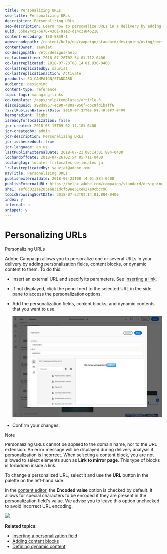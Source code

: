 ```yaml
---
title: Personalizing URLs
seo-title: Personalizing URLs
description: Personalizing URLs
seo-description: Learn how to personalize URLs in a delivery by adding personalization fields, content blocks, or dynamic content.
uuid: 55be24c2-6e76-4361-91e2-d14c3a846218
content-encoding: ISO-8859-1
aemsrcnodepath: /content/help/en/campaign/standard/designing/using/personalizing-urls
contentOwner: sauviat
cq-designpath: /etc/designs/help
cq-lastmodified: 2018-07-26T02 54 05.712-0400
cq-lastreplicated: 2018-07-23T08 14 01.930-0400
cq-lastreplicatedby: sauviat
cq-lastreplicationaction: Activate
products: SG_CAMPAIGN/STANDARD
audience: designing
content-type: reference
topic-tags: managing-links
cq-template: /apps/help/templates/article-3
discoiquuid: a98da967-ec90-480a-950f-dbc9fd1baff6
firstPublishExternalDate: 2018-07-23T05:58:49.087-0400
herogradient: light
isreadyforlocalization: false
jcr-created: 2018-03-15T09 02 17.185-0400
jcr-createdby: admin
jcr-description: Personalizing URLs
jcr-ischeckedout: true
jcr-language: en_us
lastPublishExternalDate: 2018-07-23T08:14:01.884-0400
lochandoffdate: 2018-07-26T02 54 05.711-0400
loclangtag: locales fr;locales de;locales ja
lr-lastreplicatedby: sauviat@adobe.com
navTitle: Personalizing URLs
publishexternaldate: 2018-07-23T08 14 01.884-0400
publishExternalURL: https://helpx.adobe.com/campaign/standard/designing/using/personalizing-urls.html
sha1: eef6c021ae283e6831dcfb9ee31ceb27a0cbcc96
topicBrowsingSortDate: 2018-07-23T08:14:01.884-0400
index: y
internal: n
snippet: y
---
```


# Personalizing URLs

Personalizing URLs

Adobe Campaign allows you to personalize one or several URLs in your delivery by adding personalization fields, content blocks, or dynamic content to them. To do this:

* Insert an external URL and specify its parameters. See [Inserting a link](../../designing/using/inserting-a-link.md).
* If not displayed, click the pencil next to the selected URL in the side pane to access the personalization options.
* Add the personalization fields, content blocks, and dynamic contents that you want to use.

  ![](assets/des_personalize_links.png)

* Confirm your changes.

>[!NOTE]
>
>Personalizing URLs cannot be applied to the domain name, nor to the URL extension. An error message will be displayed during delivery analysis if personalization is incorrect. When selecting a content block, you are not allowed to select elements such as **Link to mirror page**. This type of blocks is forbidden inside a link.

To change a personalized URL, select it and use the **URL** button in the palette on the left-hand side.

In the [content editor](../../designing/using/about-email-content-design.md#using-the-email-content-editor), the **Encoded value** option is checked by default. It allows for special characters to be encoded if they are present in the personalization field's value. We advise you to leave this option unchecked to avoid incorrect URL encoding.

![](assets/delivery_content_59.png)

**Related topics**:

* [Inserting a personalization field](../../designing/using/inserting-a-personalization-field.md)
* [Adding content blocks](../../designing/using/adding-a-content-block.md)
* [Defining dynamic content](../../designing/using/defining-dynamic-content-in-an-email.md)

